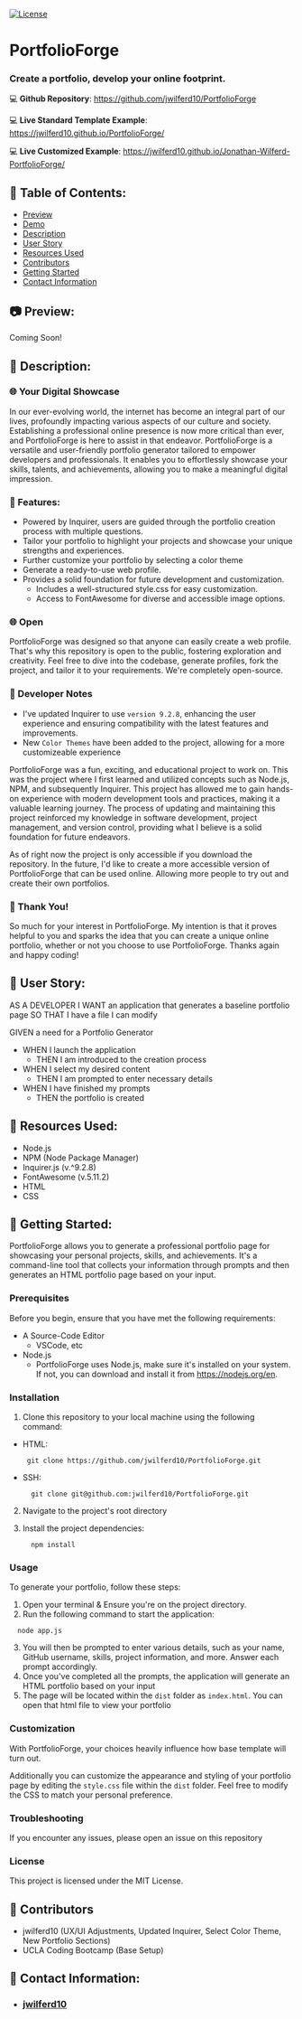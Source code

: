 [![License](https://img.shields.io/badge/license-MIT-blue.svg)](https://opensource.org/licenses/MIT)

# PortfolioForge
### Create a portfolio, develop your online footprint.

:computer: **Github Repository**: https://github.com/jwilferd10/PortfolioForge

:computer: **Live Standard Template Example**: https://jwilferd10.github.io/PortfolioForge/

:computer: **Live Customized Example**: https://jwilferd10.github.io/Jonathan-Wilferd-PortfolioForge/

## :open_file_folder: Table of Contents:
  - [Preview](#camera-preview)
  - [Demo](#movie_camera-demo)
  - [Description](#wave-description)
  - [User Story](#book-user-story)
  - [Resources Used](#floppy_disk-resources-used)
  - [Contributors](#paperclip-contributors)
  - [Getting Started](#minidisc-getting-started)
  - [Contact Information](#e-mail-contact-information)

## :camera: Preview:
Coming Soon!

## :wave: Description: 
### :globe_with_meridians: Your Digital Showcase

In our ever-evolving world, the internet has become an integral part of our lives, profoundly impacting various aspects of our culture and society. Establishing a professional online presence is now more critical than ever, and PortfolioForge is here to assist in that endeavor. PortfolioForge is a versatile and user-friendly portfolio generator tailored to empower developers and professionals. It enables you to effortlessly showcase your skills, talents, and achievements, allowing you to make a meaningful digital impression.

### :rocket: Features:
- Powered by Inquirer, users are guided through the portfolio creation process with multiple questions.
- Tailor your portfolio to highlight your projects and showcase your unique strengths and experiences.
- Further customize your portfolio by selecting a color theme
- Generate a ready-to-use web profile.
- Provides a solid foundation for future development and customization.
  - Includes a well-structured style.css for easy customization.
  - Access to FontAwesome for diverse and accessible image options.

### :globe_with_meridians: Open
PortfolioForge was designed so that anyone can easily create a web profile. That's why this repository is open to the public, fostering exploration and creativity. Feel free to dive into the codebase, generate profiles, fork the project, and tailor it to your requirements. We're completely open-source.

### 💭 Developer Notes
- I've updated Inquirer to use `version 9.2.8`, enhancing the user experience and ensuring compatibility with the latest features and improvements. 
- New `Color Themes` have been added to the project, allowing for a more customizeable experience

PortfolioForge was a fun, exciting, and educational project to work on. This was the project where I first learned and utilized concepts such as Node.js, NPM, and subsequently Inquirer. This project has allowed me to gain hands-on experience with modern development tools and practices, making it a valuable learning journey. The process of updating and maintaining this project reinforced my knowledge in software development, project management, and version control, providing what I believe is a solid foundation for future endeavors. 

As of right now the project is only accessible if you download the repository. In the future, I'd like to create a more accessible version of PortfolioForge that can be used online. Allowing more people to try out and create their own portfolios.

### 🙏 Thank You!
So much for your interest in PortfolioForge. My intention is that it proves helpful to you and sparks the idea that you can create a unique online portfolio, whether or not you choose to use PortfolioForge. Thanks again and happy coding!

## :book: User Story:
AS A DEVELOPER 
I WANT an application that generates a baseline portfolio page 
SO THAT I have a file I can modify

GIVEN a need for a Portfolio Generator
- WHEN I launch the application
  - THEN I am introduced to the creation process
- WHEN I select my desired content
  - THEN I am prompted to enter necessary details
- WHEN I have finished my prompts
  - THEN the portfolio is created

## :floppy_disk: Resources Used:
- Node.js
- NPM (Node Package Manager)
- Inquirer.js (v.^9.2.8)
- FontAwesome (v.5.11.2)
- HTML
- CSS

## :minidisc: Getting Started:
PortfolioForge allows you to generate a professional portfolio page for showcasing your personal projects, skills, and achievements. It's a command-line tool that collects your information through prompts and then generates an HTML portfolio page based on your input.

### Prerequisites
Before you begin, ensure that you have met the following requirements:
- A Source-Code Editor
  - VSCode, etc
- Node.js
  - PortfolioForge uses Node.js, make sure it's installed on your system. If not, you can download and install it from https://nodejs.org/en.

### Installation
1. Clone this repository to your local machine using the following command:
- HTML:
  
   ```
    git clone https://github.com/jwilferd10/PortfolioForge.git
   ```
- SSH:
  
  ```
    git clone git@github.com:jwilferd10/PortfolioForge.git
  ```
2. Navigate to the project's root directory
3. Install the project dependencies:
   
   ```
     npm install
   ```
### Usage
To generate your portfolio, follow these steps:

1. Open your terminal & Ensure you're on the project directory.
2. Run the following command to start the application:
   
  ```
    node app.js
  ```
3. You will then be prompted to enter various details, such as your name, GitHub username, skills, project information, and more. Answer each prompt accordingly.
4. Once you've completed all the prompts, the application will generate an HTML portfolio based on your input
5. The page will be located within the `dist` folder as `index.html`. You can open that html file to view your portfolio

### Customization
With PortfolioForge, your choices heavily influence how base template will turn out.

Additionally you can customize the appearance and styling of your portfolio page by editing the `style.css` file within the `dist` folder. Feel free to modify the CSS to match your personal preference.

### Troubleshooting 
If you encounter any issues, please open an issue on this repository 

### License
This project is licensed under the MIT License.

## :paperclip: Contributors
- jwilferd10 (UX/UI Adjustments, Updated Inquirer, Select Color Theme, New Portfolio Sections)
- UCLA Coding Bootcamp (Base Setup)

  
## :e-mail: Contact Information:
- ### [jwilferd10](https://github.com/jwilferd10)
